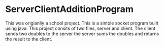 # ServerClientAdditionProgram

This was origianlly a school project. This is a simple socket program built using java.
This project consits of two files, server and client. The client sends two doubles to the server
the server sums the doubles and returns the result to the client.
